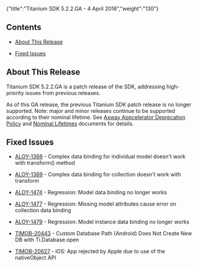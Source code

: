 {"title":"Titanium SDK 5.2.2.GA - 4 April 2016","weight":"130"}

## Contents

* [About This Release](#about-this-release)

* [Fixed Issues](#fixed-issues)

## About This Release

Titanium SDK 5.2.2.GA is a patch release of the SDK, addressing high-priority issues from previous releases.

As of this GA release, the previous Titanium SDK patch release is no longer supported. Note: major and minor releases continue to be supported according to their nominal lifetime. See [Axway Appcelerator Deprecation Policy](/docs/appc/AMPLIFY_Appcelerator_Services_Overview/Axway_Appcelerator_Deprecation_Policy/) and [Nominal Lifetimes](/docs/appc/AMPLIFY_Appcelerator_Services_Overview/Axway_Appcelerator_Product_Lifecycle/#nominal-lifetimes) documents for details.

## Fixed Issues

* [ALOY-1368](https://jira.appcelerator.org/browse/ALOY-1368) - Complex data binding for individual model doesn't work with transform() method

* [ALOY-1369](https://jira.appcelerator.org/browse/ALOY-1369) - Complex data binding for collection doesn't work with transform

* [ALOY-1474](https://jira.appcelerator.org/browse/ALOY-1474) - Regression: Model data binding no longer works

* [ALOY-1477](https://jira.appcelerator.org/browse/ALOY-1477) - Regression: Missing model attributes cause error on collection data binding

* [ALOY-1479](https://jira.appcelerator.org/browse/ALOY-1479) - Regression: Model instance data binding no longer works

* [TIMOB-20443](https://jira.appcelerator.org/browse/TIMOB-20443) - Custom Database Path (Android) Does Not Create New DB with Ti.Database.open

* [TIMOB-20627](https://jira.appcelerator.org/browse/TIMOB-20627) - iOS: App rejected by Apple due to use of the nativeObject API

